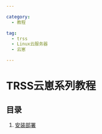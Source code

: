 ```yaml
---

category:
  - 教程

tag:
  - trss
  - Linux云服务器
  - 云崽

---
```


# TRSS云崽系列教程

## 目录

1. [安装部署](/trss-yunzai/install)

<Share colorful />